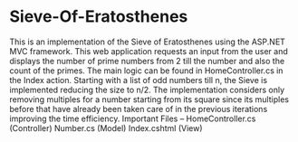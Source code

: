 # Sieve-Of-Eratosthenes

This is an implementation of the Sieve of Eratosthenes using the ASP.NET MVC framework. This web application requests an input from the user and displays the number of prime numbers from 2 till the number and also the count of the primes.
The main logic can be found in HomeController.cs in the Index action.
Starting with a list of odd numbers till n, the Sieve is implemented reducing the size to n/2.
The implementation considers only removing multiples for a number starting from its square since its multiples before that have already been taken care of in the previous iterations improving the time efficiency.
Important Files – HomeController.cs (Controller)
                                Number.cs  (Model)
                                Index.cshtml (View)
